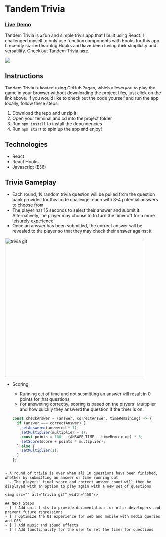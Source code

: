 # Tandem Trivia 
### [Live Demo](https://gordybullen.github.io/tandem-trivia/)
Tandem Trivia is a fun and simple trivia app that I built using React. I challenged myself to only use function components with Hooks for this app. I recently started learning Hooks and have been loving their simplicity and versatility. Check out Tandem Trivia [here](https://gordybullen.github.io/tandem-trivia/).

<img src="https://gordy-random.s3-us-west-1.amazonaws.com/tandem_trivia_menu.png" />

## Instructions
Tandem Trivia is hosted using GitHub Pages, which allows you to play the game in your browser without downloading the project files, just click on the link above. 
If you would like to check out the code yourself and run the app locally, follow these steps:
1. Download the repo and unzip it
2. Open your terminal and cd into the project folder
3. Run ```npm install``` to install the dependencies
4. Run ```npm start``` to spin up the app and enjoy!

## Technologies
- React
- React Hooks
- Javascript (ES6)

## Trivia Gameplay
- Each round, 10 random trivia question will be pulled from the question bank provided for this code challenge, each with 3-4 potential answers to choose from
- The player has 15 seconds to select their answer and submit it. Alternatively, the player may choose to to turn the timer off for a more leisurely experience.
- Once an answer has been submitted, the correct answer will be revealed to the player so that they may check their answer against it

<img src="" alt="trivia gif" width="450"/>

- Scoring: 
  - Running out of time and not submitting an answer will result in 0 points for that questions
  - For answering correctly, scoring is based on the players' Multiplier and how quickly they answerd the question if the timer is on.
  
  ``` javascript
  const checkAnswer = (answer, correctAnswer, timeRemaining) => {
    if (answer === correctAnswer) {
      setAnswered(answered + 1);
      setMultiplier(multiplier + 1);
      const points = 100 - (ANSWER_TIME - timeRemaining) * 5;
      setScore(score + points * multiplier);
    } else {
      setMultiplier(1);
    }
  };
```

- A round of trivia is over when all 10 questions have been finished, whether by submitting an answer or time running out
  - The players' final score and correct answer count will then be displayed with an option to play again with a new set of questions
  
<img src="" alt="trivia gif" width="450"/>

## Next Steps
- [ ] Add unit tests to provide documentation for other developers and prevent future regressions
- [ ] Optimize the UI experience for web and mobile with media queries and CSS
- [ ] Add music and sound effects
- [ ] Add functionality for the user to set the timer for questions
